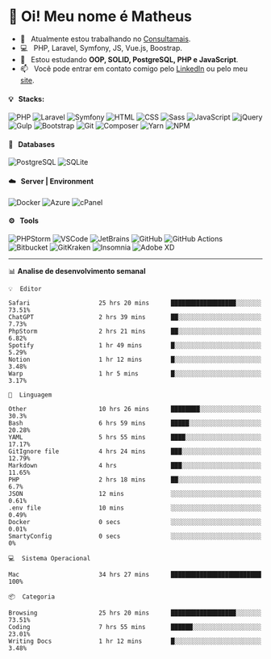 # 👋 Oi! Meu nome é Matheus

- 🔭 &nbsp; Atualmente estou trabalhando no [Consultamais](https://consultamais.com.br/).
- 💻 &nbsp; PHP, Laravel, Symfony, JS, Vue.js, Boostrap.
- 🌱 &nbsp; Estou estudando **OOP, SOLID, PostgreSQL, PHP e JavaScript**.
- 📫 &nbsp; Você pode entrar em contato comigo pelo [LinkedIn](https://www.linkedin.com/in/matheuscamargoxavier/) ou pelo meu [site](https://matheuscamargo.co).

#### 💡 &nbsp; Stacks:
![PHP](https://img.shields.io/badge/-PHP-777BB4?&logo=php&logoColor=FFFFFF)
![Laravel](https://img.shields.io/badge/-Laravel-FF2D20?&logo=laravel&logoColor=FFFFFF)
![Symfony](https://img.shields.io/badge/-Symfony-000000?&logo=symfony&logoColor=FFFFFF)
![HTML](https://img.shields.io/badge/-HTML-E34F26?&logo=html5&logoColor=FFFFFF)
![CSS](https://img.shields.io/badge/-CSS-1572B6?&logo=css3&logoColor=FFFFFF)
![Sass](https://img.shields.io/badge/-Sass-CC6699?&logo=sass&logoColor=FFFFFF)
![JavaScript](https://img.shields.io/badge/-JavaScript-F7DF1E?&logo=javascript&logoColor=FFFFFF)
![jQuery](https://img.shields.io/badge/-jQuery-0769AD?&logo=jquery&logoColor=FFFFFF)
![Gulp](https://img.shields.io/badge/-Gulp-CF4647?&logo=gulp&logoColor=FFFFFF)
![Bootstrap](https://img.shields.io/badge/-Bootstrap-7952B3?&logo=bootstrap&logoColor=FFFFFF)
![Git](https://img.shields.io/badge/-Git-F05032?&logo=git&logoColor=FFFFFF)
![Composer](https://img.shields.io/badge/-Composer-885630?&logo=composer&logoColor=FFFFFF)
![Yarn](https://img.shields.io/badge/-Yarn-2C8EBB?&logo=yarn&logoColor=FFFFFF)
![NPM](https://img.shields.io/badge/-npm-CB3837?&logo=npm&logoColor=FFFFFF)

#### 💾 &nbsp; Databases
![PostgreSQL](https://img.shields.io/badge/-PostgreSQL-336791?&logo=PostgreSQL&logoColor=FFFFFF)
![SQLite](https://img.shields.io/badge/-SQLite-003B57?&logo=SQLite&logoColor=FFFFFF)

#### ☁️ &nbsp; Server | Environment
![Docker](https://img.shields.io/badge/-Docker-2496ED?&logo=docker&logoColor=FFFFFF)
![Azure](https://img.shields.io/badge/-Azure-0089D6?&logo=microsoft%20azure&logoColor=FFFFFF)
![cPanel](https://img.shields.io/badge/-cPanel-FF6C2C?&logo=cpanel&logoColor=FFFFFF)

#### ⚙️ &nbsp; Tools
![PHPStorm](https://img.shields.io/badge/-PHPStorm-000000?&logo=PHPStorm&logoColor=FFFFFF)
![VSCode](https://img.shields.io/badge/-VSCode-007ACC?&logo=Visual%20Studio%20Code&logoColor=FFFFFF) 
![JetBrains](https://img.shields.io/badge/-JetBrains-000000?&logo=jetbrains&logoColor=FFFFFF) 
![GitHub](https://img.shields.io/badge/-GitHub-181717?&logo=github&logoColor=FFFFFF) 
![GitHub Actions](https://img.shields.io/badge/-GitHub%20Actions-181717?&logo=GitHub%20Actions&logoColor=FFFFFF) 
![Bitbucket](https://img.shields.io/badge/-Bitbucket-0052CC?&logo=bitbucket&logoColor=FFFFFF)
![GitKraken](https://img.shields.io/badge/-GitKraken-179287?&logo=GitKraken&logoColor=FFFFFF)
![Insomnia](https://img.shields.io/badge/-Insomnia-5849BE?&logo=Insomnia&logoColor=FFFFFF)
![Adobe XD](https://img.shields.io/badge/-Adobe%20XD-FF61F6?&logo=adobe%20xd&logoColor=FFFFFF) 
_______

📊  **Analise de desenvolvimento semanal**
```text
💡  Editor

Safari                   25 hrs 20 mins      ██████████████████░░░░░░░     73.51%
ChatGPT                  2 hrs 39 mins       ██░░░░░░░░░░░░░░░░░░░░░░░      7.73%
PhpStorm                 2 hrs 21 mins       ██░░░░░░░░░░░░░░░░░░░░░░░      6.82%
Spotify                  1 hr 49 mins        █░░░░░░░░░░░░░░░░░░░░░░░░      5.29%
Notion                   1 hr 12 mins        █░░░░░░░░░░░░░░░░░░░░░░░░      3.48%
Warp                     1 hr 5 mins         █░░░░░░░░░░░░░░░░░░░░░░░░      3.17%
```
```text
💬  Linguagem

Other                    10 hrs 26 mins      ████████░░░░░░░░░░░░░░░░░      30.3%
Bash                     6 hrs 59 mins       █████░░░░░░░░░░░░░░░░░░░░     20.28%
YAML                     5 hrs 55 mins       ████░░░░░░░░░░░░░░░░░░░░░     17.17%
GitIgnore file           4 hrs 24 mins       ███░░░░░░░░░░░░░░░░░░░░░░     12.79%
Markdown                 4 hrs               ███░░░░░░░░░░░░░░░░░░░░░░     11.65%
PHP                      2 hrs 18 mins       ██░░░░░░░░░░░░░░░░░░░░░░░       6.7%
JSON                     12 mins             ░░░░░░░░░░░░░░░░░░░░░░░░░      0.61%
.env file                10 mins             ░░░░░░░░░░░░░░░░░░░░░░░░░      0.49%
Docker                   0 secs              ░░░░░░░░░░░░░░░░░░░░░░░░░      0.01%
SmartyConfig             0 secs              ░░░░░░░░░░░░░░░░░░░░░░░░░         0%
```
```text
💻  Sistema Operacional

Mac                      34 hrs 27 mins      █████████████████████████       100%
```
```text
📦  Categoria

Browsing                 25 hrs 20 mins      ██████████████████░░░░░░░     73.51%
Coding                   7 hrs 55 mins       ██████░░░░░░░░░░░░░░░░░░░     23.01%
Writing Docs             1 hr 12 mins        █░░░░░░░░░░░░░░░░░░░░░░░░      3.48%
```
